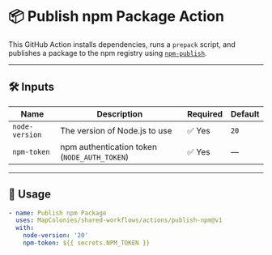 # 📦 Publish npm Package Action

This GitHub Action installs dependencies, runs a `prepack` script, and publishes a package to the npm registry using
[`npm-publish`](https://github.com/JS-DevTools/npm-publish).

---

## 🛠 Inputs

| Name           | Description                              | Required | Default                           |
|----------------|------------------------------------------|----------|-----------------------------------|
| `node-version` | The version of Node.js to use            | ✅ Yes   | `20`                              |
| `npm-token`    | npm authentication token (`NODE_AUTH_TOKEN`) | ✅ Yes   | —                                 |

---

## 🚀 Usage

```yaml
- name: Publish npm Package
  uses: MapColonies/shared-workflows/actions/publish-npm@v1
  with:
    node-version: '20'
    npm-token: ${{ secrets.NPM_TOKEN }}
```

